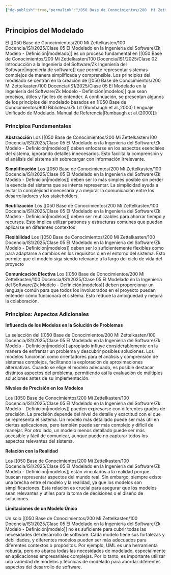 ```yaml
---
{"dg-publish":true,"permalink":"/050 Base de Conocimientos/200  Mi Zettelkasten/100 Docencia/IS1/2025/Clase 05 El Modelado en la Ingeniería del Software/Zk Principios del Modelado/","tags":["digitalGarden"]}
---
```


## Principios del Modelado

El [[050 Base de Conocimientos/200  Mi Zettelkasten/100 Docencia/IS1/2025/Clase 05 El Modelado en la Ingeniería del Software/Zk Modelo - Definición\|modelado]] es un proceso fundamental en [[050 Base de Conocimientos/200  Mi Zettelkasten/100 Docencia/IS1/2025/Clase 02 Introducción a la Ingeniería del Software/Zk Ingeniería del Software\|ingeniería de software]] que permite representar sistemas complejos de manera simplificada y comprensible. Los principios del modelado se centran en la creación de [[050 Base de Conocimientos/200  Mi Zettelkasten/100 Docencia/IS1/2025/Clase 05 El Modelado en la Ingeniería del Software/Zk Modelo - Definición\|modelos]] que sean precisos, útiles y fáciles de entender. A continuación, se presentan algunos de los principios del modelado basados en [[050 Base de Conocimientos/900 Biblioteca/Zk Lit (Rumbaugh et al.,2000) Lenguaje Unificado de Modelado. Manual de Referencia\|Rumbaugh et al.(2000)]]:

### Principios Fundamentales

**Abstracción**
Los [[050 Base de Conocimientos/200  Mi Zettelkasten/100 Docencia/IS1/2025/Clase 05 El Modelado en la Ingeniería del Software/Zk Modelo - Definición\|modelos]] deben enfocarse en los aspectos esenciales del sistema, ignorando detalles innecesarios. Esto facilita la comprensión y el análisis del sistema sin sobrecargar con información irrelevante.

**Simplificación**
Los [[050 Base de Conocimientos/200  Mi Zettelkasten/100 Docencia/IS1/2025/Clase 05 El Modelado en la Ingeniería del Software/Zk Modelo - Definición\|modelos]] deben ser lo más simples posible sin perder la esencia del sistema que se intenta representar. La simplicidad ayuda a evitar la complejidad innecesaria y a mejorar la comunicación entre los desarrolladores y los stakeholders.

**Reutilización**
Los [[050 Base de Conocimientos/200  Mi Zettelkasten/100 Docencia/IS1/2025/Clase 05 El Modelado en la Ingeniería del Software/Zk Modelo - Definición\|modelos]] deben ser reutilizables para ahorrar tiempo y recursos. Esto implica utilizar patrones y estructuras comunes que puedan aplicarse en diferentes contextos

**Flexibilidad**
Los [[050 Base de Conocimientos/200  Mi Zettelkasten/100 Docencia/IS1/2025/Clase 05 El Modelado en la Ingeniería del Software/Zk Modelo - Definición\|modelos]] deben ser lo suficientemente flexibles como para adaptarse a cambios en los requisitos o en el entorno del sistema. Esto permite que el modelo siga siendo relevante a lo largo del ciclo de vida del proyecto

**Comunicación Efectiva**
Los [[050 Base de Conocimientos/200  Mi Zettelkasten/100 Docencia/IS1/2025/Clase 05 El Modelado en la Ingeniería del Software/Zk Modelo - Definición\|modelos]] deben proporcionar un lenguaje común para que todos los involucrados en el proyecto puedan entender cómo funcionará el sistema. Esto reduce la ambigüedad y mejora la colaboración.


### Principios: Aspectos Adicionales

**Influencia de los Modelos en la Solución de Problemas**

La selección del [[050 Base de Conocimientos/200  Mi Zettelkasten/100 Docencia/IS1/2025/Clase 05 El Modelado en la Ingeniería del Software/Zk Modelo - Definición\|modelo]] apropiado influye considerablemente en la manera de enfrentar un problema y descubrir posibles soluciones. Los modelos funcionan como orientadores para el análisis y comprensión de sistemas complejos, facilitando la exploración de aproximaciones alternativas. Cuando se elige el modelo adecuado, es posible destacar distintos aspectos del problema, permitiendo así la evaluación de múltiples soluciones antes de su implementación.

**Niveles de Precisión en los Modelos**

Los [[050 Base de Conocimientos/200  Mi Zettelkasten/100 Docencia/IS1/2025/Clase 05 El Modelado en la Ingeniería del Software/Zk Modelo - Definición\|modelos]] pueden expresarse con diferentes grados de precisión. La precisión depende del nivel de detalle y exactitud con el que se representa el sistema. Un modelo más detallado puede ser más útil en ciertas aplicaciones, pero también puede ser más complejo y difícil de manejar. Por otro lado, un modelo menos detallado puede ser más accesible y fácil de comunicar, aunque puede no capturar todos los aspectos relevantes del sistema.

**Relación con la Realidad**

Los [[050 Base de Conocimientos/200  Mi Zettelkasten/100 Docencia/IS1/2025/Clase 05 El Modelado en la Ingeniería del Software/Zk Modelo - Definición\|modelos]] están vinculados a la realidad porque buscan representar aspectos del mundo real. Sin embargo, siempre existe una brecha entre el modelo y la realidad, ya que los modelos son simplificaciones. Esta relación es crucial para asegurar que los modelos sean relevantes y útiles para la toma de decisiones o el diseño de soluciones.

**Limitaciones de un Modelo Único**

Un solo [[050 Base de Conocimientos/200  Mi Zettelkasten/100 Docencia/IS1/2025/Clase 05 El Modelado en la Ingeniería del Software/Zk Modelo - Definición\|modelo]] no es suficiente para cubrir todas las necesidades del desarrollo de software. Cada modelo tiene sus fortalezas y debilidades, y diferentes modelos pueden ser más adecuados para diferentes contextos o propósitos. Por ejemplo, UML es una herramienta robusta, pero no abarca todas las necesidades de modelado, especialmente en aplicaciones empresariales complejas. Por lo tanto, es importante utilizar una variedad de modelos y técnicas de modelado para abordar diferentes aspectos del desarrollo de software.